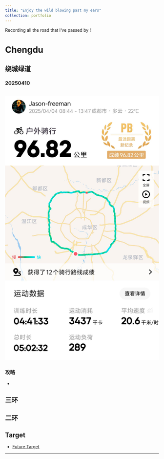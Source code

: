 ```yaml
---
title: "Enjoy the wild blowing past my ears"
collection: portfolio
---
```


Recording all the road that I‘ve passed by !



# Chengdu

## 绕城绿道

### 20250410

<br/><img src='/images/绿道cycling.jpeg'>

### 攻略

* 

## 三环



## 二环









## Target

* [Future Target](https://xstarcd.github.io/wiki/Bike/chengdu_cycling.html)



















------